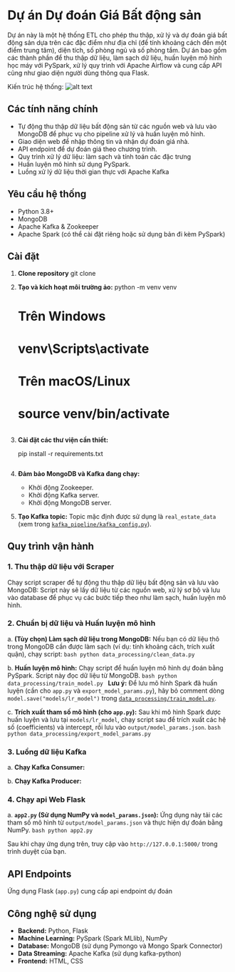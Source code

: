 # Dự án Dự đoán Giá Bất động sản

Dự án này là một hệ thống ETL cho phép thu thập, xử lý và dự đoán giá bất động sản dựa trên các đặc điểm như địa chỉ (để tính khoảng cách đến một điểm trung tâm), diện tích, số phòng ngủ và số phòng tắm. Dự án bao gồm các thành phần để thu thập dữ liệu, làm sạch dữ liệu, huấn luyện mô hình học máy với PySpark, xử lý quy trình với Apache Airflow và cung cấp API cũng như giao diện người dùng thông qua Flask.

Kiến trúc hệ thống:
![alt text](image.png)

## Các tính năng chính
*   Tự động thu thập dữ liệu bất động sản từ các nguồn web và lưu vào MongoDB để phục vụ cho pipeline xử lý và huấn luyện mô hình.
*   Giao diện web để nhập thông tin và nhận dự đoán giá nhà.
*   API endpoint để dự đoán giá theo chương trình.
*   Quy trình xử lý dữ liệu: làm sạch và tính toán các đặc trưng
*   Huấn luyện mô hình sử dụng PySpark.
*   Luồng xử lý dữ liệu thời gian thực với Apache Kafka 

## Yêu cầu hệ thống

*   Python 3.8+
*   MongoDB
*   Apache Kafka & Zookeeper
*   Apache Spark (có thể cài đặt riêng hoặc sử dụng bản đi kèm PySpark)

## Cài đặt

1.  **Clone repository**
    git clone <repository-url>


2.  **Tạo và kích hoạt môi trường ảo:**
    python -m venv venv
    # Trên Windows
    # venv\Scripts\activate
    # Trên macOS/Linux
    # source venv/bin/activate
    ```

3.  **Cài đặt các thư viện cần thiết:**

    pip install -r requirements.txt
    ```

4.  **Đảm bảo MongoDB và Kafka đang chạy:**
    *   Khởi động Zookeeper.
    *   Khởi động Kafka server.
    *   Khởi động MongoDB server.

5.  **Tạo Kafka topic:**
    Topic mặc định được sử dụng là `real_estate_data` (xem trong [`kafka_pipeline/kafka_config.py`](kafka_pipeline/kafka_config.py)).

## Quy trình vận hành

### 1. Thu thập dữ liệu với Scraper

Chạy script scraper để tự động thu thập dữ liệu bất động sản và lưu vào MongoDB:
Script này sẽ lấy dữ liệu từ các nguồn web, xử lý sơ bộ và lưu vào database để phục vụ các bước tiếp theo như làm sạch, huấn luyện mô hình.

### 2. Chuẩn bị dữ liệu và Huấn luyện mô hình

a.  **(Tùy chọn) Làm sạch dữ liệu trong MongoDB:**
    Nếu bạn có dữ liệu thô trong MongoDB cần được làm sạch (ví dụ: tính khoảng cách, trích xuất quận), chạy script:
    ```bash
    python data_processing/clean_data.py
    ```

b.  **Huấn luyện mô hình:**
    Chạy script để huấn luyện mô hình dự đoán bằng PySpark. Script này đọc dữ liệu từ MongoDB.
    ```bash
    python data_processing/train_model.py
    ```
    **Lưu ý:** Để lưu mô hình Spark đã huấn luyện (cần cho `app.py` và `export_model_params.py`), hãy bỏ comment dòng `model.save("models/lr_model")` trong [`data_processing/train_model.py`](data_processing/train_model.py).

c.  **Trích xuất tham số mô hình (cho `app.py`):**
    Sau khi mô hình Spark được huấn luyện và lưu tại `models/lr_model`, chạy script sau để trích xuất các hệ số (coefficients) và intercept, rồi lưu vào `output/model_params.json`.
    ```bash
    python data_processing/export_model_params.py
    ```

### 3. Luồng dữ liệu Kafka 

a.  **Chạy Kafka Consumer:**

b.  **Chạy Kafka Producer:**

### 4. Chạy api Web Flask

a.  **`app2.py` (Sử dụng NumPy và `model_params.json`):**
    Ứng dụng này tải các tham số mô hình từ `output/model_params.json` và thực hiện dự đoán bằng NumPy.
    ```bash
    python app2.py
    ```

Sau khi chạy ứng dụng trên, truy cập vào `http://127.0.0.1:5000/` trong trình duyệt của bạn.

## API Endpoints

Ứng dụng Flask (`app.py`) cung cấp api endpoint dự đoán
        

## Công nghệ sử dụng

*   **Backend:** Python, Flask
*   **Machine Learning:** PySpark (Spark MLlib), NumPy
*   **Database:** MongoDB (sử dụng Pymongo và Mongo Spark Connector)
*   **Data Streaming:** Apache Kafka (sử dụng kafka-python)
*   **Frontend:** HTML, CSS 